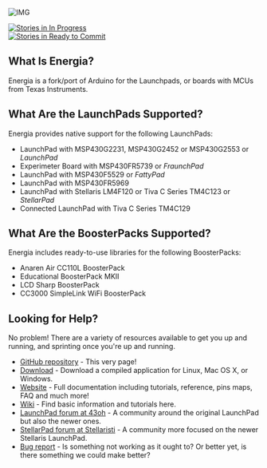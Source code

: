 ![IMG](http://energia.nu/img/Energia.png)

[![Stories in In Progress](https://badge.waffle.io/energia/energia.png?label=In%20Progress&title=In%20Progress)](https://waffle.io/energia/energia)<br>
[![Stories in Ready to Commit](https://badge.waffle.io/energia/energia.png?label=Ready%20to%20Commit&title=Ready%20to%20Commit)](https://waffle.io/energia/energia)


## What Is Energia?

Energia is a fork/port of Arduino for the Launchpads, or boards with MCUs from Texas Instruments.

## What Are the LaunchPads Supported?

Energia provides native support for the following LaunchPads:

* LaunchPad with MSP430G2231, MSP430G2452 or MSP430G2553 or *LaunchPad*
* Experimeter Board with MSP430FR5739 or *FraunchPad*
* LaunchPad with MSP430F5529 or *FattyPad*
* LaunchPad with MSP430FR5969
* LaunchPad with Stellaris LM4F120 or Tiva C Series TM4C123 or *StellarPad* 
* Connected LaunchPad with Tiva C Series TM4C129

## What Are the BoosterPacks Supported?

Energia includes ready-to-use libraries for the following BoosterPacks:

* Anaren Air CC110L BoosterPack
* Educational BoosterPack MKII
* LCD Sharp BoosterPack
* CC3000 SimpleLink WiFi BoosterPack

## Looking for Help?

No problem! There are a variety of resources available to get you up and running, and sprinting once you're up and running.

* [GitHub repository](http://github.com/energia/Energia) - This very page!
* [Download](http://energia.nu/download/) - Download a compiled application for Linux, Mac OS X, or Windows.
* [Website](http://energia.nu) - Full documentation including tutorials, reference, pins maps, FAQ and much more!
* [Wiki](https://github.com/energia/Energia/wiki) - Find basic information and tutorials here.
* [LaunchPad forum at 43oh](http://forum.43oh.com/forum/28-energia/) - A community around the original LaunchPad  but also the newer ones.
* [StellarPad forum at Stellaristi](http://forum.stellarisiti.com/forum/63-energia/) - A community more focused on the newer Stellaris LaunchPad.
* [Bug report](http://github.com/energia/Energia/issues) - Is something not working as it ought to? Or better yet, is there something we could make better?
